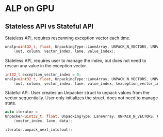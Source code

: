 # ALP on GPU

## Stateless API vs Stateful API

Stateless API, requires rescanning exception vector each time.
```cpp
unalp<uint32_t, float, UnpackingType::LaneArray, UNPACK_N_VECTORS, UNPACK_N_VALUES>
    (out, column, vector_index, lane, value_index);
```

Stateless API, requires user to manage the index, but does not need
to rescan any value in the exception vector.
```cpp
int32_t exception_vector_index = 0;
unalp<uint32_t, float, UnpackingType::LaneArray, UNPACK_N_VECTORS, UNPACK_N_VALUES>
    (out, column, vector_index, lane, value_index, &exception_vector_index);
```

Stateful API. User creates an Unpacker struct to unpack values
from the vector sequentially. User only initializes the struct,
does not need to manage state.

```cpp
auto iterator = 
Unpacker<uint32_t, float, UnpackingType::LaneArray, UNPACK_N_VECTORS, UNPACK_N_VALUES>
    (vector_index, lane, data);

iterator.unpack_next_into(out);
```
